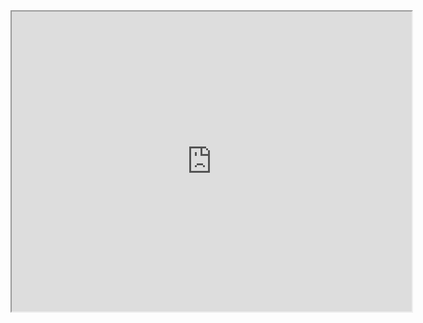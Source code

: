 <iframe src="https://drive.google.com/file/d/1E0UOBdzvxED1CzU250Sj5MgHEKOHcb8x/preview" width="640" height="480"></iframe>